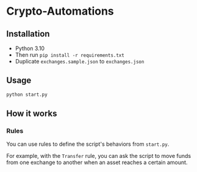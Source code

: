 # Crypto-Automations

## Installation
- Python 3.10
- Then run `pip install -r requirements.txt`
- Duplicate `exchanges.sample.json` to `exchanges.json`

## Usage
```bash
python start.py
```

## How it works
### Rules
You can use rules to define the script's behaviors from `start.py`.

For example, with the `Transfer` rule, you can ask the script to move funds from one exchange to another when an asset reaches a certain amount.
